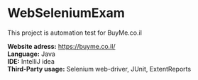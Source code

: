 WebSeleniumExam
=======
This project is automation test for BuyMe.co.il

**Website adress:** https://buyme.co.il/  
**Language:** Java  
**IDE:** IntelliJ idea  
**Third-Party usage:** Selenium web-driver, JUnit, ExtentReports  

#

